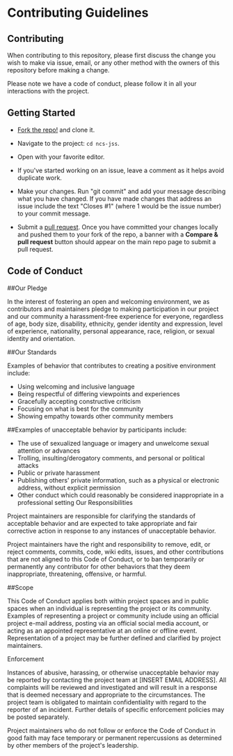 
 # Contributing Guidelines
 
 
 ## Contributing
 
 When contributing to this repository, please first discuss the change you wish to make via issue,
 email, or any other method with the owners of this repository before making a change. 
 
 Please note we have a code of conduct, please follow it in all your interactions with the project.
 
 
 
 
 ## Getting Started
 
 * [Fork the repo!](https://github.com/ncs-jss/ncs-jss.github.io/fork) and clone it.
 * Navigate to the project: `cd ncs-jss`.
 * Open with your favorite editor.
 * If you've started working on an issue, leave a comment as it helps avoid duplicate work.
 * Make your changes.
  Run "git commit" and add your message describing what you have changed. If you have made changes that address an issue include the text "Closes #1" (where 1 would  be   the issue number) to your commit message.
  
 * Submit a [pull request](https://github.com/ncs-jss/ncs-jss.github.io/pulls). Once you have committed your changes locally and pushed them to your fork of the repo, a banner with a **Compare & pull request** button should appear on the main repo page to submit a pull request.
 
## Code of Conduct
 

##Our Pledge

In the interest of fostering an open and welcoming environment, we as contributors and maintainers pledge to making participation in our project and our community a harassment-free experience for everyone, regardless of age, body size, disability, ethnicity, gender identity and expression, level of experience, nationality, personal appearance, race, religion, or sexual identity and orientation.

##Our Standards

Examples of behavior that contributes to creating a positive environment include:

* Using welcoming and inclusive language
* Being respectful of differing viewpoints and experiences
* Gracefully accepting constructive criticism
* Focusing on what is best for the community
* Showing empathy towards other community members

##Examples of unacceptable behavior by participants include:

* The use of sexualized language or imagery and unwelcome sexual attention or advances
* Trolling, insulting/derogatory comments, and personal or political attacks
* Public or private harassment
* Publishing others' private information, such as a physical or electronic address, without explicit permission
* Other conduct which could reasonably be considered inappropriate in a professional setting
  Our Responsibilities

Project maintainers are responsible for clarifying the standards of acceptable behavior and are expected to take appropriate and fair corrective action in response to any instances of unacceptable behavior.

Project maintainers have the right and responsibility to remove, edit, or reject comments, commits, code, wiki edits, issues, and other contributions that are not aligned to this Code of Conduct, or to ban temporarily or permanently any contributor for other behaviors that they deem inappropriate, threatening, offensive, or harmful.

##Scope

This Code of Conduct applies both within project spaces and in public spaces when an individual is representing the project or its community. Examples of representing a project or community include using an official project e-mail address, posting via an official social media account, or acting as an appointed representative at an online or offline event. Representation of a project may be further defined and clarified by project maintainers.

Enforcement

Instances of abusive, harassing, or otherwise unacceptable behavior may be reported by contacting the project team at [INSERT EMAIL ADDRESS]. All complaints will be reviewed and investigated and will result in a response that is deemed necessary and appropriate to the circumstances. The project team is obligated to maintain confidentiality with regard to the reporter of an incident. Further details of specific enforcement policies may be posted separately.

Project maintainers who do not follow or enforce the Code of Conduct in good faith may face temporary or permanent repercussions as determined by other members of the project's leadership.